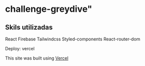 # challenge-greydive"

## Skils utilizadas

React
Firebase
Tailwindcss
Styled-components
React-router-dom

Deploy: vercel

This site was built using [Vercel](https://challenge-greydive-n7cc.vercel.app/)
